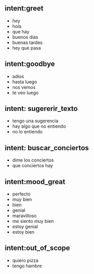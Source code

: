 ## intent:greet
- hey
- hola
- que hay
- buenos dias
- buenas tardes
- hey que pasa

## intent:goodbye
- adios
- hasta luego
- nos vemos
- te veo luego

## intent: sugererir_texto
- tengo una sugerencia
- hay algo que no entiendo
- no lo entiendo

## intent: buscar_conciertos
- dime los conciertos
- que conciertos hay

## intent:mood_great
- perfecto
- muy bien
- bien
- genial
- maravilloso
- me siento muy bien
- estoy genial
- estoy bien

## intent:out_of_scope
- quiero pizza
- tengo hambre